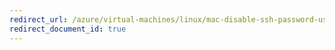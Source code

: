 ```yaml
---
redirect_url: /azure/virtual-machines/linux/mac-disable-ssh-password-usage
redirect_document_id: true
---
```

